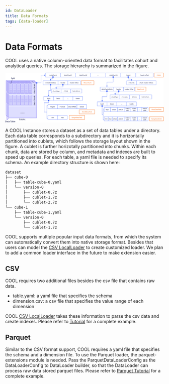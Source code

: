 ```yaml
---
id: DataLoader
title: Data Formats
tags: [data-loader]
---
```



# Data Formats
COOL uses a native column-oriented data format to facilitates cohort and analytical queries. The storage hierarchy is summarized in the figure. 

![figure](assets/data-format-cool.svg "COOL storage hierarchy") 

A COOL Instance stores a dataset as a set of data tables under a directory. Each data table corresponds to a subdirectory and it is horizontally partitioned into cublets, which follows the storage layout shown in the figure. A cublet is further horizotally partitioned into chunks. Within each chunk, data are stored by column, and metadata and indexes are built to speed up queries. For each table, a yaml file is needed to specify its schema. An example directory structure is shown here:

```
dataset
├── cube-0
│   ├── table-cube-0.yaml
│   └── version-0
│       ├── cublet-0.7z
│       ├── cublet-1.7z
│       └── cublet-2.7z
└── cube-1
    ├── table-cube-1.yaml
    └── version-0
        ├── cublet-0.7z
        └── cublet-1.7z
```

COOL supports multiple popular input data formats, from which the system can automatically convert them into native storage format. Besides that users can model the [CSV LocalLoader](https://github.com/COOL-cohort/COOL/blob/main/src/main/java/com/nus/cool/loader/LocalLoader.java) to create customized loader. We plan to add a common loader interface in the future to make extension easier.

## CSV
COOL requires two additional files besides the csv file that contains raw data.
* table.yaml: a yaml file that specifies the schema
* dimension.csv: a csv file that specifies the value range of each dimension

COOL [CSV LocalLoader](https://github.com/COOL-cohort/COOL/blob/main/src/main/java/com/nus/cool/loader/LocalLoader.java) takes these information to parse the csv data and create indexes. Please refer to [Tutorial](tutorials/tutorial-csv.md) for a complete example.

## Parquet
Similar to the CSV format support, COOL requires a yaml file that specifies the schema and a dimension file. To use the Parquet loader, the parquet-extensions module is needed. 
Pass the ParquetDataLoaderConfig as the DataLoaderConfig to DataLoader builder, so that the DataLoader can process raw data stored parquet files. Please refer to [Parquet Tutorial](tutorial/tutorial-parquet.md) for a complete example.
